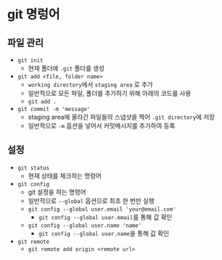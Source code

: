 # git 명렁어

## 파일 관리

- `git init`
    - 현재 폴더에 `.git` 폴더를 생성
- `git add <file, folder name>`
    - `working directory`에서 `staging area` 로 추가
    - 일반적으로 모든 파일, 폴더를 추가하기 위해 아래의 코드를 사용
    - `git add .`
- `git commit -m 'message'`
    - staging area에 올라간 파일들의 스냅샷을 찍어 `.git directory`에 저장
    - 일반적으로 `-m` 옵션을 넣어서 커밋메시지를 추가하여 등록

## 설정

- `git status`
    - 현재 상태를 체크하는 명령어
- `git config`
    - git 설정을 하는 명령어
    - 일반적으로 `--global` 옵션으로 최초 한 번만 실행
    - `git config --global user.email 'your@email.com'`
        - `git config --global user.email`를 통해 값 확인
    - `git config --global user.name 'name'`
        - `git config --global user.name`을 통해 값 확인
- `git remote`
    - `git remote add origin <remote url>`